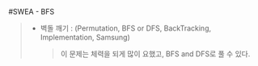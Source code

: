 #SWEA - BFS
> * 벽돌 깨기 : (Permutation, BFS or DFS, BackTracking, Implementation, Samsung)
>	> 이 문제는 체력을 되게 많이 요했고, BFS and DFS로 풀 수 있다. 
